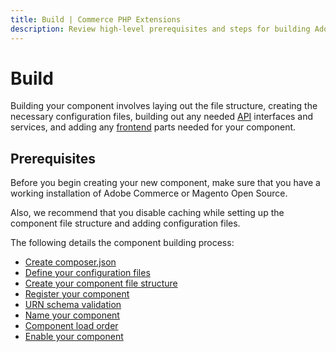 ```yaml
---
title: Build | Commerce PHP Extensions
description: Review high-level prerequisites and steps for building Adobe Commerce and Magento Open Source components.
---
```


# Build

Building your component involves laying out the file structure, creating the necessary configuration files, building out any needed [API](https://glossary.magento.com/api) interfaces and services, and adding any [frontend](https://glossary.magento.com/frontend) parts needed for your component.

## Prerequisites

Before you begin creating your new component, make sure that you have a working installation of Adobe Commerce or Magento Open Source.

Also, we recommend that you disable caching while setting up the component file structure and adding configuration files.

The following details the component building process:

*  [Create composer.json](composer-integration.md)
*  [Define your configuration files](required-configuration-files.md)
*  [Create your component file structure](component-file-structure.md)
*  [Register your component](component-registration.md)
*  [URN schema validation](schema-validation.md)
*  [Name your component](component-name.md)
*  [Component load order](component-load-order.md)
*  [Enable your component](component-management.md)
